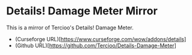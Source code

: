 # Details! Damage Meter Mirror

This is a mirror of Tercioo's Details! Damage Meter.

- (Curseforge URL)[https://www.curseforge.com/wow/addons/details]
- (Github URL)[https://github.com/Tercioo/Details-Damage-Meter]